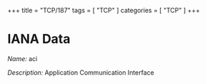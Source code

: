 +++
title = "TCP/187"
tags = [ "TCP" ]
categories = [ "TCP" ]
+++

# IANA Data

_Name:_ aci

_Description:_ Application Communication Interface

